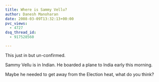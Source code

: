 ```yaml
---
title: Where is Sammy Vellu?
author: Danesh Manoharan
date: 2008-03-09T13:32:13+00:00
pvc_views:
  - 4727
dsq_thread_id:
  - 917528560

---
```

This just in but un-confirmed.

Sammy Vellu is in Indian. He boarded a plane to India early this morning.

Maybe he needed to get away from the Election heat, what do you think?